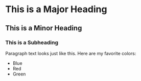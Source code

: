 # This is a Major Heading

## This is a Minor Heading

### This is a Subheading

Paragraph text looks just like this. Here are my favorite colors:

* Blue
* Red
* Green
